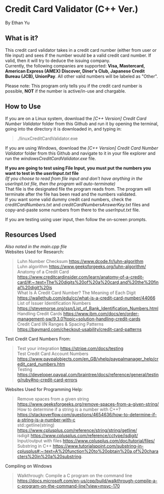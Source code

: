 # Credit Card Validator (C++ Ver.)  
By Ethan Yu  

## What is it?  
This credit card validator takes in a credit card number (either from user or file input) and 
sees if the number would be a valid credit card number. If valid, then it will try to deduce 
the issuing company.  
Currently, the following companies are supported: __Visa, Mastercard, American Express (AMEX)
Discover, Diner's Club, Japanese Credit Bureau (JCB), UnionPay__. All other valid numbers
will be labeled as "Other".  

Please note: This program only tells you if the credit card number is possible, **NOT** if
the number is active/in-use and chargable.  

## How to Use  
If you are on a Linux system, download the _[C++ Version] Credit Card Number Validator_ folder 
from this Github and run it by opening the terminal, going into the directory it is downloaded 
in, and typing in: 
> ./linuxCreditCardValidator.exe

If you are using Windows, download the _[C++ Version] Credit Card Number Validator_ folder
from this Github and navigate to it in your file explorer and run the _windowsCreditCardValidator.exe_
file.  

**If you are going to test using File Input, you must put the numbers you want to test in
the _userInput.txt_ file**  
_(If you choose to read from file input and don't have anything in the _userInpit.txt_ file, then the
program will auto-terminate)_  
That file is the designated file the program reads from. The program will terminate after
the file has been read and the numbers validated.  
If you want some valid dummy credit card numbers, check the _creditCardNumbers.txt_ and 
_creditCardNumbersAnswerKey.txt_ files and copy-and-paste some numbers from there to 
the _userInput.txt_ file.  

If you are testing using user input, then follow the on-screen prompts.

## Resources Used
_Also noted in the main.cpp file_  
Websites Used for Research:  
> Luhn Number Checksum https://www.dcode.fr/luhn-algorithm  
> Luhn algorithm https://www.geeksforgeeks.org/luhn-algorithm/  
> Anatomy of a Credit Card https://www.creditcardinsider.com/learn/anatomy-of-a-credit-card/#:~:text=The%20digits%20of%20a%20card,and%20the%20final%20digit%20is  
> What Is A Credit Card Number? The Meaning of Each Digit https://wallethub.com/edu/cc/what-is-a-credit-card-number/44066  
> List of Issuer Identification Numbers https://stevemorse.org/ssn/List_of_Bank_Identification_Numbers.html  
> Handling Credit Cards https://www.ibm.com/docs/en/order-management-sw/9.3.0?topic=solution-handling-credit-cards  
> Credit Card IIN Ranges & Spacing Patterns https://baymard.com/checkout-usability/credit-card-patterns  

Test Credit Card Numbers From:  
> Test your integration https://stripe.com/docs/testing  
> Test Credit Card Account Numbers https://www.paypalobjects.com/en_GB/vhelp/paypalmanager_help/credit_card_numbers.htm  
> Testing https://developer.paypal.com/braintree/docs/reference/general/testing/ruby#no-credit-card-errors  

Websites Used for Programming Help:  
> Remove spaces from a given string https://www.geeksforgeeks.org/remove-spaces-from-a-given-string/  
> How to determine if a string is a number with C++? https://stackoverflow.com/questions/4654636/how-to-determine-if-a-string-is-a-number-with-c  
> std::getline(string) https://www.cplusplus.com/reference/string/string/getline/  
> isdigit https://www.cplusplus.com/reference/cctype/isdigit/  
> Input/output with files https://www.cplusplus.com/doc/tutorial/files/  
> Substring in C++ https://www.tutorialspoint.com/substring-in-cplusplus#:~:text=A%20function%20to%20obtain%20a,of%20characters%20in%20a%20substring.  

Compiling on Windows
> Walkthrough: Compile a C program on the command line https://docs.microsoft.com/en-us/cpp/build/walkthrough-compile-a-c-program-on-the-command-line?view=msvc-170
